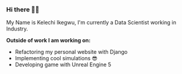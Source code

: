 ### Hi there 👋🏾

My Name is Kelechi Ikegwu, I'm currently a Data Scientist working in Industry. 

**Outside of work I am working on:**
- Refactoring my personal website with Django 
- Implementing cool simulations 😎
- Developing game with Unreal Engine 5

<!--
**ikegwukc/ikegwukc** is a ✨ _special_ ✨ repository because its `README.md` (this file) appears on your GitHub profile.

Here are some ideas to get you started:

- 🔭 I’m currently working on ...
- 🌱 I’m currently learning ...
- 👯 I’m looking to collaborate on ...
- 🤔 I’m looking for help with ...
- 💬 Ask me about ...
- 📫 How to reach me: ...
- 😄 Pronouns: ...
- ⚡ Fun fact: ...
-->
